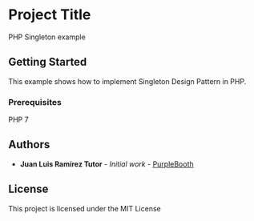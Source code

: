 # Project Title

PHP Singleton example

## Getting Started

This example shows how to implement Singleton Design Pattern in PHP.

### Prerequisites

PHP 7

## Authors

* **Juan Luis Ramírez Tutor** - *Initial work* - [PurpleBooth](https://github.com/jlrtutor)

## License

This project is licensed under the MIT License